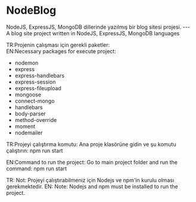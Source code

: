 # NodeBlog
NodeJS, ExpressJS, MongoDB dillerinde yazılmış bir blog sitesi projesi. --- A blog site project written in NodeJS, ExpressJS, MongoDB languages

TR:Projenin çalışması için gerekli paketler:<br/>
EN:Necessary packages for execute project: <br/>

- nodemon
- express
- express-handlebars
- express-session
- express-fileupload
- mongoose
- connect-mongo
- handlebars
- body-parser
- method-override
- moment
- nodemailer

TR:Projeyi çalıştırma komutu:
Ana proje klasörüne gidin ve şu komutu çalıştırın: npm run start

EN:Command to run the project:
Go to main project folder and run the command: npm run start


TR: Not: Projeyi çalıştırabilmeniz için Nodejs ve npm'in kurulu olması gerekmektedir.
EN: Note: Nodejs and npm must be installed to run the project.
